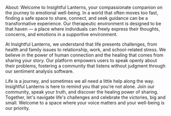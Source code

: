 About:
Welcome to Insightful Lanterns, your compassionate companion on the journey to emotional well-being. In a world that often moves too fast, finding a safe space to share, connect, and seek guidance can be a transformative experience. Our therapeutic environment is designed to be that haven — a place where individuals can freely express their thoughts, concerns, and emotions in a supportive environment.

At Insightful Lanterns, we understand that life presents challenges, from health and family issues to relationship, work, and school-related stress. We believe in the power of human connection and the healing that comes from sharing your story. Our platform empowers users to speak openly about their problems, fostering a community that listens without judgment through our sentiment analysis software.

Life is a journey, and sometimes we all need a little help along the way. Insightful Lanterns is here to remind you that you're not alone. Join our community, speak your truth, and discover the healing power of sharing. Together, let's navigate life's challenges and celebrate the victories, big and small. Welcome to a space where your voice matters and your well-being is our priority.
